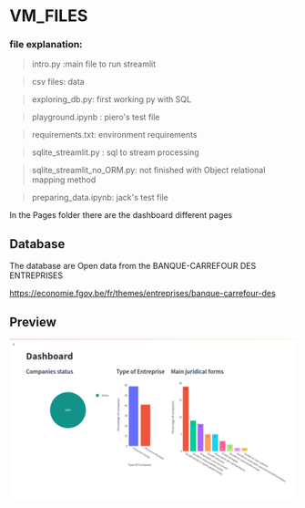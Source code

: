 # VM_FILES

### file explanation:

> intro.py :main file to run streamlit

> csv files: data

> exploring_db.py: first working py with SQL

> playground.ipynb : piero's test file

> requirements.txt: environment requirements

> sqlite_streamlit.py : sql to stream processing

> sqlite_streamlit_no_ORM.py: not finished with Object relational mapping method

> preparing_data.ipynb: jack's test file

In the Pages folder there are the dashboard different pages

## Database

The database are Open data from the BANQUE-CARREFOUR DES ENTREPRISES

https://economie.fgov.be/fr/themes/entreprises/banque-carrefour-des

## Preview

![alt text](https://github.com/ruccipiero/Belgian_companies_dashborad/blob/Master/Images/image1.png?raw=true)

